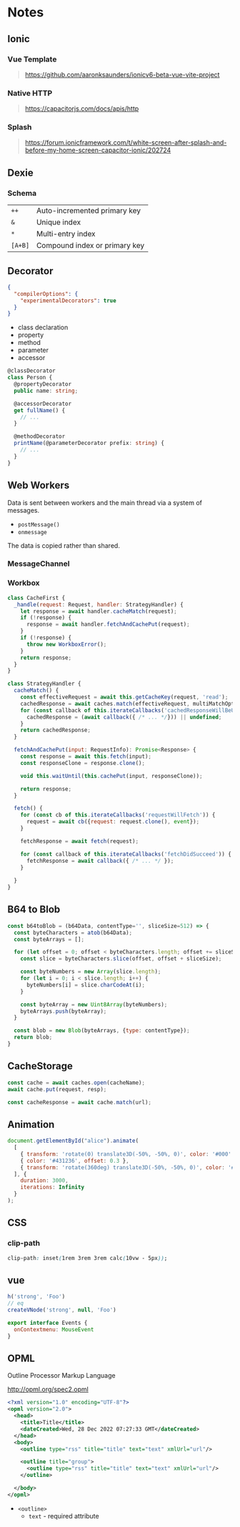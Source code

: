 # Notes

## Ionic

### Vue Template

><https://github.com/aaronksaunders/ionicv6-beta-vue-vite-project>

### Native HTTP

> <https://capacitorjs.com/docs/apis/http>

### Splash

> <https://forum.ionicframework.com/t/white-screen-after-splash-and-before-my-home-screen-capacitor-ionic/202724>

## Dexie

### Schema

|         |                               |
|---------|-------------------------------|
| `++`    | Auto-incremented primary key  |
| `&`     | Unique index                  |
| `*`     | Multi-entry index             |
| `[A+B]` | Compound index or primary key |

## Decorator

```json
{
  "compilerOptions": {
    "experimentalDecorators": true
  }
}
```

- class declaration
- property
- method
- parameter
- accessor

```ts
@classDecorator
class Person {
  @propertyDecorator
  public name: string;

  @accessorDecorator
  get fullName() {
    // ...
  }

  @methodDecorator
  printName(@parameterDecorator prefix: string) {
    // ...
  }
}
```

## Web Workers

Data is sent between workers and the main thread via a system of messages.

- `postMessage()`
- `onmessage`

The data is copied rather than shared.

### MessageChannel

### Workbox

```js
class CacheFirst {
  _handle(request: Request, handler: StrategyHandler) {
    let response = await handler.cacheMatch(request);
    if (!response) {
      response = await handler.fetchAndCachePut(request);
    }
    if (!response) {
      throw new WorkboxError();
    }
    return response;
  }
}
```

```js
class StrategyHandler {
  cacheMatch() {
    const effectiveRequest = await this.getCacheKey(request, 'read');
    cachedResponse = await caches.match(effectiveRequest, multiMatchOptions);
    for (const callback of this.iterateCallbacks('cachedResponseWillBeUsed')) {
      cachedResponse = (await callback({ /* ... */})) || undefined;
    }
    return cachedResponse;
  }

  fetchAndCachePut(input: RequestInfo): Promise<Response> {
    const response = await this.fetch(input);
    const responseClone = response.clone();

    void this.waitUntil(this.cachePut(input, responseClone));

    return response;
  }

  fetch() {
    for (const cb of this.iterateCallbacks('requestWillFetch')) {
      request = await cb({request: request.clone(), event});
    }

    fetchResponse = await fetch(request);

    for (const callback of this.iterateCallbacks('fetchDidSucceed')) {
      fetchResponse = await callback({ /* ... */ });
    }
    
  }
}
```

## B64 to Blob

```js
const b64toBlob = (b64Data, contentType='', sliceSize=512) => {
  const byteCharacters = atob(b64Data);
  const byteArrays = [];

  for (let offset = 0; offset < byteCharacters.length; offset += sliceSize) {
    const slice = byteCharacters.slice(offset, offset + sliceSize);

    const byteNumbers = new Array(slice.length);
    for (let i = 0; i < slice.length; i++) {
      byteNumbers[i] = slice.charCodeAt(i);
    }

    const byteArray = new Uint8Array(byteNumbers);
    byteArrays.push(byteArray);
  }

  const blob = new Blob(byteArrays, {type: contentType});
  return blob;
}
```

## CacheStorage

```js
const cache = await caches.open(cacheName);
await cache.put(request, resp);

const cacheResponse = await cache.match(url);
```

## Animation

```js
document.getElementById("alice").animate(
  [
    { transform: 'rotate(0) translate3D(-50%, -50%, 0)', color: '#000' },
    { color: '#431236', offset: 0.3 },
    { transform: 'rotate(360deg) translate3D(-50%, -50%, 0)', color: '#000' }
  ], {
    duration: 3000,
    iterations: Infinity
  }
);

```

## CSS

### clip-path

```css
clip-path: inset(1rem 3rem 3rem calc(10vw - 5px));
```

## vue

```js
h('strong', 'Foo')
// eq
createVNode('strong', null, 'Foo')
```

```js
export interface Events {
  onContextmenu: MouseEvent
}
```

## OPML

Outline Processor Markup Language

<http://opml.org/spec2.opml>

```xml
<?xml version="1.0" encoding="UTF-8"?>
<opml version="2.0">
  <head>
    <title>Title</title>
    <dateCreated>Wed, 28 Dec 2022 07:27:33 GMT</dateCreated>
  </head>
  <body>
    <outline type="rss" title="title" text="text" xmlUrl="url"/>

    <outline title="group">
      <outline type="rss" title="title" text="text" xmlUrl="url"/>
    </outline>

  </body>
</opml>
```

- `<outline>`
  - `text` - required attribute
